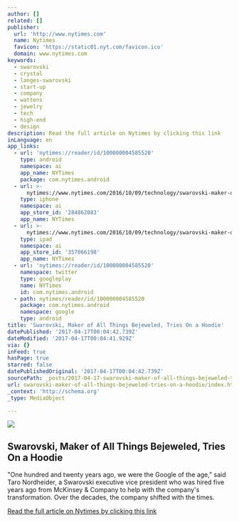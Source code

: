 ```yaml
---
author: []
related: []
publisher:
  url: 'http://www.nytimes.com'
  name: Nytimes
  favicon: 'https://static01.nyt.com/favicon.ico'
  domain: www.nytimes.com
keywords:
  - swarovski
  - crystal
  - langes-swarovski
  - start-up
  - company
  - wattens
  - jewelry
  - tech
  - high-end
  - design
description: Read the full article on Nytimes by clicking this link
inLanguage: en
app_links:
  - url: 'nytimes://reader/id/100000004585520'
    type: android
    namespace: ai
    app_name: NYTimes
    package: com.nytimes.android
  - url: >-
      nytimes://www.nytimes.com/2016/10/09/technology/swarovski-maker-of-all-things-bejeweled-tries-on-a-hoodie.html
    type: iphone
    namespace: ai
    app_store_id: '284862083'
    app_name: NYTimes
  - url: >-
      nytimes://www.nytimes.com/2016/10/09/technology/swarovski-maker-of-all-things-bejeweled-tries-on-a-hoodie.html
    type: ipad
    namespace: ai
    app_store_id: '357066198'
    app_name: NYTimes
  - url: 'nytimes://reader/id/100000004585520'
    namespace: twitter
    type: googleplay
    name: NYTimes
    id: com.nytimes.android
  - path: nytimes/reader/id/100000004585520
    package: com.nytimes.android
    namespace: google
    type: android
title: 'Swarovski, Maker of All Things Bejeweled, Tries On a Hoodie'
datePublished: '2017-04-17T00:04:42.739Z'
dateModified: '2017-04-17T00:04:41.929Z'
via: {}
inFeed: true
hasPage: true
starred: false
datePublishedOriginal: '2017-04-17T00:04:42.739Z'
sourcePath: _posts/2017-04-17-swarovski-maker-of-all-things-bejeweled-tries-on-a-hoodie.md
url: swarovski-maker-of-all-things-bejeweled-tries-on-a-hoodie/index.html
_context: 'http://schema.org'
_type: MediaObject

---
```

<article style=""><img src="https://imgflo.herokuapp.com/graph/2b2431f8e7ba7b0/1fd78eb0a72c4f85bc06eb023acc1474/noop.jpg?input=https%3A%2F%2Fstatic01.nyt.com%2Fimages%2F2016%2F10%2F09%2Fbusiness%2F09swarovski-slide-8Y1N%2F09swarovski-slide-8Y1N-facebookJumbo.jpg" /><h1>Swarovski, Maker of All Things Bejeweled, Tries On a Hoodie</h1><p>"One hundred and twenty years ago, we were the Google of the age," said Taro Nordheider, a Swarovski executive vice president who was hired five years ago from McKinsey &amp; Company to help with the company's transformation. Over the decades, the company shifted with the times.</p></article>

[Read the full article on Nytimes by clicking this link][0]

[0]: https://www.nytimes.com/2016/10/09/technology/swarovski-maker-of-all-things-bejeweled-tries-on-a-hoodie.html?_r=0